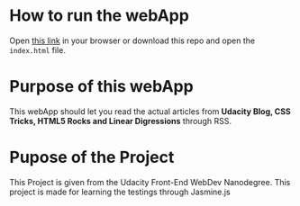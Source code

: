 # How to run the webApp

Open [this link](https://lybhy.github.io/frontend-nanodegree-feedreader/) in your browser or download this repo and open the `index.html` file.

# Purpose of this webApp

This webApp should let you read the actual articles from **Udacity Blog, CSS Tricks, HTML5 Rocks and Linear Digressions** through RSS. 


# Pupose of the Project 

This Project is given from the Udacity Front-End WebDev Nanodegree. This project is made for learning the testings through Jasmine.js

